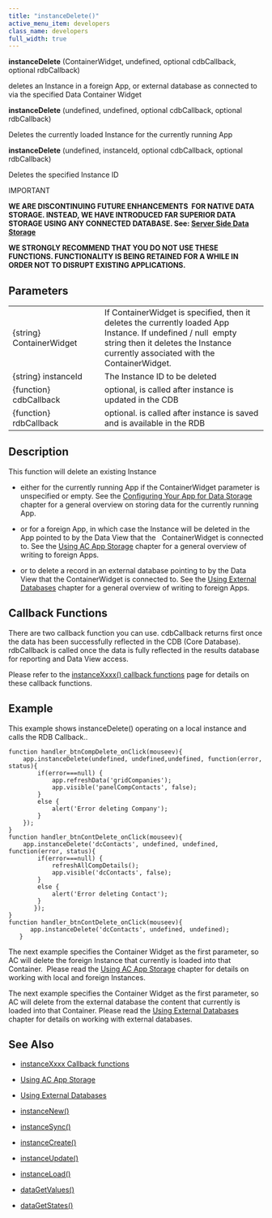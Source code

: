 ```yaml
---
title: "instanceDelete()"
active_menu_item: developers
class_name: developers
full_width: true
---
```



**instanceDelete** (ContainerWidget, undefined, optional cdbCallback, optional rdbCallback)

deletes an Instance in a foreign App, or external database as connected to via the specified Data Container Widget

**instanceDelete** (undefined, undefined, optional cdbCallback, optional rdbCallback)

Deletes the currently loaded Instance for the currently running App

**instanceDelete** (undefined, instanceId, optional cdbCallback, optional rdbCallback)

Deletes the specified Instance ID

IMPORTANT

**WE ARE DISCONTINUING FUTURE ENHANCEMENTS  FOR NATIVE DATA STORAGE. INSTEAD, WE HAVE INTRODUCED FAR SUPERIOR DATA STORAGE USING ANY CONNECTED DATABASE. See: [Server Side Data Storage](/developers/user-guide/product-guide/data-storage/server-side-data-storage/)**

**WE STRONGLY RECOMMEND THAT YOU DO NOT USE THESE FUNCTIONS. FUNCTIONALITY IS BEING RETAINED FOR A WHILE IN ORDER NOT TO DISRUPT EXISTING APPLICATIONS.**

## Parameters

<table>
<tr>
<td width="176">
{string} ContainerWidget

</td>
<td width="22">
</td>
<td width="682">
If ContainerWidget is specified, then it deletes the currently loaded App Instance. If undefined / null  empty string then it deletes the Instance currently associated with the ContainerWidget.

</td>
</tr>
<tr>
<td width="176">
{string} instanceId

</td>
<td width="22">
</td>
<td width="682">
The Instance ID to be deleted

</td>
</tr>
<tr>
<td width="176">
{function} cdbCallback

</td>
<td width="22">
</td>
<td width="682">
optional, is called after instance is updated in the CDB

</td>
</tr>
<tr>
<td width="176">
{function} rdbCallback

</td>
<td width="22">
</td>
<td width="682">
optional. is called after instance is saved and is available in the RDB

</td>
</tr>
</table>

## Description

This function will delete an existing Instance

 - either for the currently running App if the ContainerWidget parameter is unspecified or empty. See the [Configuring Your App for Data Storage](/developers/user-guide/product-guide/advanced-features/data-storage-management/standard-storage-procedures/configuring-your-app-for-data) chapter for a general overview on storing data for the currently running App.

 - or for a foreign App, in which case the Instance will be deleted in the App pointed to by the Data View that the   ContainerWidget is connected to. See the [Using AC App Storage](/developers/user-guide/product-guide/advanced-features/data-storage-management/crud-in-detail/using-ac-app-storage/) chapter for a general overview of writing to foreign Apps.

 - or to delete a record in an external database pointing to by the Data View that the ContainerWidget is connected to. See the [Using External Databases](/developers/user-guide/product-guide/advanced-features/data-storage-management/crud-in-detail/using-external-databases/) chapter for a general overview of writing to foreign Apps.

## Callback Functions

There are two callback function you can use. cdbCallback returns first once the data has been successfully reflected in the CDB (Core Database). rdbCallback is called once the data is fully reflected in the results database for reporting and Data View access.

Please refer to the [instanceXxxx() callback functions](/developers/user-guide/scripting-apis/client-api/instance-data-functions/instancexxxx-callback-function) page for details on these callback functions.

## Example

This example shows instanceDelete() operating on a local instance and calls the RDB Callback..

    function handler_btnCompDelete_onClick(mouseev){
        app.instanceDelete(undefined, undefined,undefined, function(error, status){
            if(error===null) {
                app.refreshData('gridCompanies');
                app.visible('panelCompContacts', false);
            }
            else {
                alert('Error deleting Company');
            }
        });
    }
    function handler_btnContDelete_onClick(mouseev){
        app.instanceDelete('dcContacts', undefined, undefined, function(error, status){
            if(error===null) {
                refreshAllCompDetails();
                app.visible('dcContacts', false);  
            }
            else {
                alert('Error deleting Contact');
            }
           });
    }
    function handler_btnContDelete_onClick(mouseev){
          app.instanceDelete('dcContacts', undefined, undefined);
       }
   

The next example specifies the Container Widget as the first parameter, so AC will delete the foreign Instance that currently is loaded into that Container.  Please read the [Using AC App Storage](/developers/user-guide/product-guide/advanced-features/data-storage-management/crud-in-detail/using-ac-app-storage/) chapter for details on working with local and foreign Instances.

The next example specifies the Container Widget as the first parameter, so AC will delete from the external database the content that currently is loaded into that Container. Please read the [Using External Databases](/developers/user-guide/product-guide/advanced-features/data-storage-management/crud-in-detail/using-external-databases/) chapter for details on working with external databases.

## See Also

 - [instanceXxxx Callback functions](/developers/user-guide/scripting-apis/client-api/instance-data-functions/instancexxxx-callback-function)

 - [Using AC App Storage](/developers/user-guide/product-guide/advanced-features/data-storage-management/crud-in-detail/using-ac-app-storage/)

 - [Using External Databases](/developers/user-guide/product-guide/advanced-features/data-storage-management/crud-in-detail/using-external-databases/)

 - [instanceNew()](/developers/user-guide/scripting-apis/client-api/instance-data-functions/instancenew)

 - [instanceSync()](/developers/user-guide/scripting-apis/client-api/instance-data-functions/instancesync)

 - [instanceCreate()](/developers/user-guide/scripting-apis/client-api/instance-data-functions/instancesave "instance")

 - [instanceUpdate()](/developers/user-guide/scripting-apis/client-api/instance-data-functions/instancesave)

 - [instanceLoad()](/developers/user-guide/scripting-apis/client-api/instance-data-functions/instanceload)

 - [dataGetValues()](/developers/user-guide/scripting-apis/client-api/widget-data-state-manipulation/datagetvalues)

 - [dataGetStates()](/developers/user-guide/scripting-apis/client-api/widget-data-state-manipulation/datagetstates)

